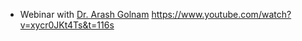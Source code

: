 - Webinar with [Dr. Arash Golnam](https://www.golnam.net) https://www.youtube.com/watch?v=xycr0JKt4Ts&t=116s